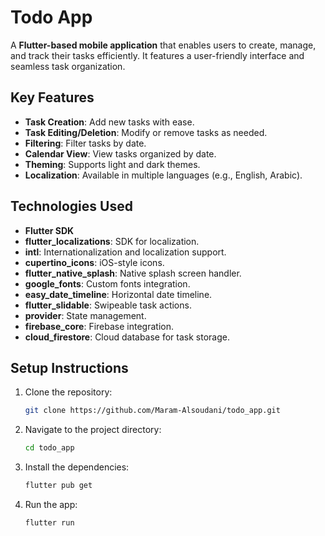 # Todo App

A **Flutter-based mobile application** that enables users to create, manage, and track their tasks efficiently. It features a user-friendly interface and seamless task organization.

## Key Features

- **Task Creation**: Add new tasks with ease.
- **Task Editing/Deletion**: Modify or remove tasks as needed.
- **Filtering**: Filter tasks by date.
- **Calendar View**: View tasks organized by date.
- **Theming**: Supports light and dark themes.
- **Localization**: Available in multiple languages (e.g., English, Arabic).

## Technologies Used

- **Flutter SDK**
- **flutter_localizations**: SDK for localization.
- **intl**: Internationalization and localization support.
- **cupertino_icons**: iOS-style icons.
- **flutter_native_splash**: Native splash screen handler.
- **google_fonts**: Custom fonts integration.
- **easy_date_timeline**: Horizontal date timeline.
- **flutter_slidable**: Swipeable task actions.
- **provider**: State management.
- **firebase_core**: Firebase integration.
- **cloud_firestore**: Cloud database for task storage.

## Setup Instructions

1. Clone the repository:
   ```bash
   git clone https://github.com/Maram-Alsoudani/todo_app.git
2. Navigate to the project directory:
   ```bash
   cd todo_app
3. Install the dependencies:
   ```bash
   flutter pub get
4. Run the app:
   ```bash
   flutter run


